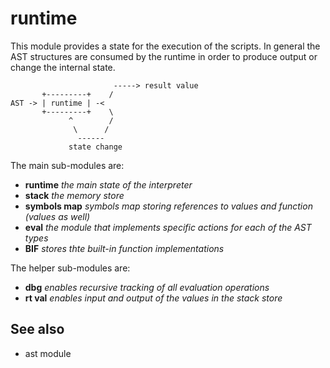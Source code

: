 runtime
=======

This module provides a state for the execution of the scripts.
In general the AST structures are consumed by the runtime in order to produce output or change the internal state.

                           -----> result value
           +---------+    /
    AST -> | runtime | -<
           +---------+    \
                 ^        /
                  \      /
                   ------
                 state change

The main sub-modules are:
 * **runtime**      _the main state of the interpreter_
 * **stack**        _the memory store_
 * **symbols map**  _symbols map storing references to values and function (values as well)_
 * **eval**         _the module that implements specific actions for each of the AST types_
 * **BIF**          _stores thte built-in function implementations_

The helper sub-modules are:
 * **dbg**      _enables recursive tracking of all evaluation operations_
 * **rt val**   _enables input and output of the values in the stack store_

See also
--------
 * ast module


